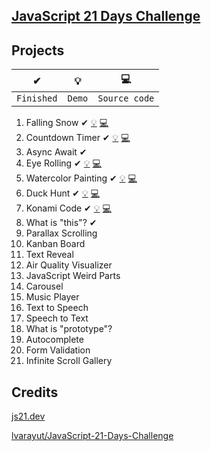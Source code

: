 ## [JavaScript 21 Days Challenge](https://github.com/lvarayut/JavaScript-21-Days-Challenge)

## Projects

| ✔          | 💡     | 💻            |
| ---------- | ------ | ------------- |
| `Finished` | `Demo` | `Source code` |

1. Falling Snow ✔ [💡](https://js21.thewdhanat.com/01%20-%20Falling%20Snow/) [💻](./01%20-%20Falling%20Snow/start.js)
1. Countdown Timer ✔ [💡](https://js21.thewdhanat.com/02%20-%20Countdown%20Timer/) [💻](./02%20-%20Countdown%20Timer/start.js)
1. Async Await ✔
1. Eye Rolling ✔ [💡](https://js21.thewdhanat.com/04%20-%20Eye%20Rolling/) [💻](./04%20-%20Eye%20Rolling/start.js)
1. Watercolor Painting ✔ [💡](https://js21.thewdhanat.com/05%20-%20Watercolor%20Painting/) [💻](./05%20-%20Watercolor%20Painting/start.js)
1. Duck Hunt ✔ [💡](https://js21.thewdhanat.com/06%20-%20Duck%20Hunt/) [💻](./06%20-%20Duck%20Hunt/start.js)
1. Konami Code ✔ [💡](https://js21.thewdhanat.com/07%20-%20Konami%20Code/) [💻](./07%20-%20Konami%20Code/start.js)
1. What is "this"? ✔
1. Parallax Scrolling
1. Kanban Board
1. Text Reveal
1. Air Quality Visualizer
1. JavaScript Weird Parts
1. Carousel
1. Music Player
1. Text to Speech
1. Speech to Text
1. What is "prototype"?
1. Autocomplete
1. Form Validation
1. Infinite Scroll Gallery

## Credits

[js21.dev](https://js21.dev/)

[lvarayut/JavaScript-21-Days-Challenge](https://github.com/lvarayut/JavaScript-21-Days-Challenge)
